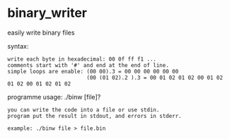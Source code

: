 # binary_writer

easily write binary files

syntax:

	write each byte in hexadecimal: 00 0f ff f1 ...
	comments start with '#' and end at the end of line.
	simple loops are enable: (00 00).3 = 00 00 00 00 00 00
							 (00 (01 02).2 ).3 = 00 01 02 01 02 00 01 02 01 02 00 01 02 01 02

programme usage:
	./binw [file]?

	you can write the code into a file or use stdin.
	program put the result in stdout, and errors in stderr.

	example: ./binw file > file.bin
